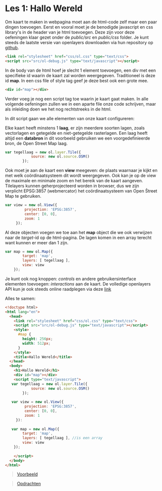 Les 1: Hallo Wereld 
====
Om kaart te maken in webpagina moet aan de html-code zelf maar een paar dingen toevoegen.
Eerst en vooral moet je de benodigde javascript en css library's in de header van je html toevoegen. 
Deze zijn voor deze oefeningen klaar gezet onder de *public/src* en *public/css* folder. 
Je kunt steeds de laatste versie van openlayers downloaden via hun repository op [github](https://github.com/openlayers/ol3/releases).

```html
<link rel="stylesheet" href="css/ol.css" type="text/css">
<script src="src/ol-debug.js" type="text/javascript"></script>
```
In de body van de html hoef je slecht 1 element toevoegen, een div met een specifieke id waarin de kaart zal worden weergegeven. Traditioneel is deze id **map**. In een css file of style tag geef je deze best ook een grote mee. 

```html
<div id="map"></div>
```
Verder voeg je nog een script tag toe waarin je kaart gaat maken. In alle volgende oefeningen zullen we in een aparte file onze code schrijven, maar als inleiding doen we het nog rechtstreeks in de html.

In dit script gaan we alle elementen van onze kaart configureren: 

Elke kaart heeft minstens 1 **laag**, er zijn meerdere soorten lagen, zoals vectorlagen en getegelde en niet-getegelde rasterlagen. Een laag heeft altijd een **databron** in dit voorbeeld gebruiken we een voorgedefinieerde bron, de Open Street Map laag. 

```javascript
var tegellaag = new ol.layer.Tile({
            source: new ol.source.OSM()
        });
```

Ook moet je aan de kaart een **view** meegeven: de plaats waarnaar je kijkt en met welk coördinaatsysteem dit wordt weergegeven. Ook kan je op de view de maximale en minimale zoom en het bereik van de kaart aangeven.
Tilelayers kunnen geherprojecteerd worden in browser, dus we zijn verplicht EPSG:3857 (webmercator) het coördinaatsysteem van Open Ŝtreet Map te gebruiken.

```javascript
var view = new ol.View({
         projection: 'EPSG:3857',
         center: [0, 0],
         zoom: 1
     });
```

Al deze objecten voegen we toe aan het **map** object die we ook verwijzen naar de *target*-id op de html-pagina. De lagen komen in een array terecht want kunnen er meer dan 1 zijn.

```javascript
var map = new ol.Map({
        target: 'map',
        layers: [ tegellaag ],
        view: view
    });
```
Je kunt ook nog knoppen: *controls* en andere gebruikersinterface elementen toevoegen: *interactions* aan de kaart. 
De volledige openlayers API kun je ook steeds online raadplegen via deze [link](http://openlayers.org/en/v3.1.1/apidoc/)

Alles te samen:

```html
<!doctype html>
<html lang="en">
  <head>
    <link rel="stylesheet" href="css/ol.css" type="text/css">
    <script src="src/ol-debug.js" type="text/javascript"></script>
    <style>
      #map {
        height: 256px;
        width: 512px;
      }
    </style>
    <title>Hallo Wereld</title>
  </head>
  <body>
    <h1>Hallo Wereld</h1>
    <div id="map"></div>
    <script type="text/javascript">
   var tegellaag = new ol.layer.Tile({
            source: new ol.source.OSM()
        });
        
   var view = new ol.View({
         projection: 'EPSG:3857',
         center: [0, 0],
         zoom: 1
     }):    
     
   var map = new ol.Map({
        target: 'map',
        layers: [ tegellaag ], //is een array
        view: view  
    }); 
      
    </script>
  </body>
</html>
```

> [Voorbeeld](examples/OL3_LES1_hallo_wereld.html)

> [Opdrachten](Opdracht_LES1.md)